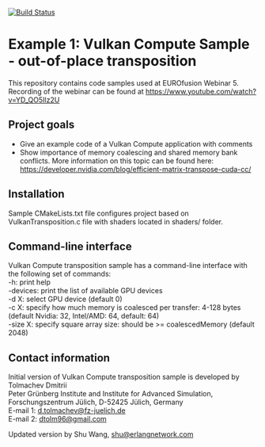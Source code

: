 [![Build Status](https://travis-ci.com/DTolm/VulkanComputeSamples-Transposition.svg?branch=main)](https://travis-ci.com/DTolm/VulkanComputeSamples-Transposition)
# Example 1: Vulkan Compute Sample - out-of-place transposition 
This repository contains code samples used at EUROfusion Webinar 5. Recording of the webinar can be found at https://www.youtube.com/watch?v=YD_QO5Ilz2U

## Project goals
  - Give an example code of a Vulkan Compute application with comments
  - Show importance of memory coalescing and shared memory bank conflicts. More information on this topic can be found here: https://developer.nvidia.com/blog/efficient-matrix-transpose-cuda-cc/

## Installation
Sample CMakeLists.txt file configures project based on VulkanTransposition.c file with shaders located in shaders/ folder.

## Command-line interface
Vulkan Compute transposition sample has a command-line interface with the following set of commands:\
-h: print help\
-devices: print the list of available GPU devices\
-d X: select GPU device (default 0)\
-c X: specify how much memory is coalesced per transfer: 4-128 bytes (default Nvidia: 32, Intel/AMD: 64, default: 64)\
-size X: specify square array size: should be >= coalescedMemory (default 2048)

## Contact information
Initial version of Vulkan Compute transposition sample is developed by Tolmachev Dmitrii\
Peter Grünberg Institute and Institute for Advanced Simulation, Forschungszentrum Jülich,  D-52425 Jülich, Germany\
E-mail 1: <d.tolmachev@fz-juelich.de>\
E-mail 2: <dtolm96@gmail.com>

Updated version by Shu Wang,  <shu@erlangnetwork.com>
